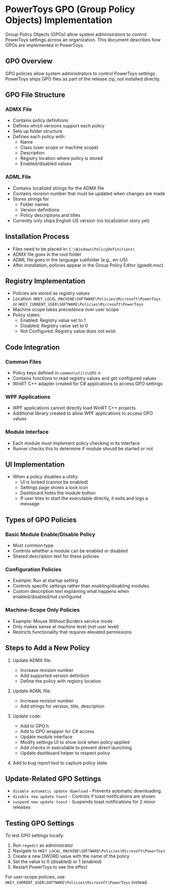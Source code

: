 # PowerToys GPO (Group Policy Objects) Implementation

Group Policy Objects (GPOs) allow system administrators to control PowerToys settings across an organization. This document describes how GPOs are implemented in PowerToys.

## GPO Overview

GPO policies allow system administrators to control PowerToys settings. PowerToys ships GPO files as part of the release zip, not installed directly.

## GPO File Structure

### ADMX File
- Contains policy definitions
- Defines which versions support each policy
- Sets up folder structure
- Defines each policy with:
  - Name
  - Class (user scope or machine scope)
  - Description
  - Registry location where policy is stored
  - Enabled/disabled values

### ADML File
- Contains localized strings for the ADMX file
- Contains revision number that must be updated when changes are made
- Stores strings for:
  - Folder names
  - Version definitions
  - Policy descriptions and titles
- Currently only ships English US version (no localization story yet)

## Installation Process

- Files need to be placed in: `C:\Windows\PolicyDefinitions\`
- ADMX file goes in the root folder
- ADML file goes in the language subfolder (e.g., en-US)
- After installation, policies appear in the Group Policy Editor (gpedit.msc)

## Registry Implementation

- Policies are stored as registry values
- Location: `HKEY_LOCAL_MACHINE\SOFTWARE\Policies\Microsoft\PowerToys` or `HKEY_CURRENT_USER\SOFTWARE\Policies\Microsoft\PowerToys`
- Machine scope takes precedence over user scope
- Policy states:
  - Enabled: Registry value set to 1
  - Disabled: Registry value set to 0
  - Not Configured: Registry value does not exist

## Code Integration

### Common Files
- Policy keys defined in `common\utils\GPO.h`
- Contains functions to read registry values and get configured values
- WinRT C++ adapter created for C# applications to access GPO settings

### WPF Applications
- WPF applications cannot directly load WinRT C++ projects
- Additional library created to allow WPF applications to access GPO values

### Module Interface
- Each module must implement policy checking in its interface
- Runner checks this to determine if module should be started or not

## UI Implementation

- When a policy disables a utility:
  - UI is locked (cannot be enabled)
  - Settings page shows a lock icon
  - Dashboard hides the module button
  - If user tries to start the executable directly, it exits and logs a message

## Types of GPO Policies

### Basic Module Enable/Disable Policy
- Most common type
- Controls whether a module can be enabled or disabled
- Shared description text for these policies

### Configuration Policies
- Example: Run at startup setting
- Controls specific settings rather than enabling/disabling modules
- Custom description text explaining what happens when enabled/disabled/not configured

### Machine-Scope Only Policies
- Example: Mouse Without Borders service mode
- Only makes sense at machine level (not user level)
- Restricts functionality that requires elevated permissions

## Steps to Add a New Policy

1. Update ADMX file:
   - Increase revision number
   - Add supported version definition
   - Define the policy with registry location

2. Update ADML file:
   - Increase revision number
   - Add strings for version, title, description

3. Update code:
   - Add to GPO.h
   - Add to GPO wrapper for C# access
   - Update module interface
   - Modify settings UI to show lock when policy applied
   - Add checks in executable to prevent direct launching
   - Update dashboard helper to respect policy

4. Add to bug report tool to capture policy state

## Update-Related GPO Settings

- `disable automatic update download` - Prevents automatic downloading
- `disable new update toast` - Controls if toast notifications are shown
- `suspend new update toast` - Suspends toast notifications for 2 minor releases

## Testing GPO Settings

To test GPO settings locally:

1. Run `regedit` as administrator
2. Navigate to `HKEY_LOCAL_MACHINE\SOFTWARE\Policies\Microsoft\PowerToys`
3. Create a new DWORD value with the name of the policy
4. Set the value to 0 (disabled) or 1 (enabled)
5. Restart PowerToys to see the effect

For user-scope policies, use `HKEY_CURRENT_USER\SOFTWARE\Policies\Microsoft\PowerToys` instead.
